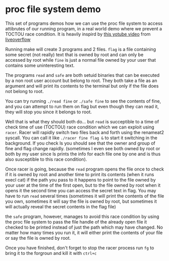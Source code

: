 # proc file system demo

This set of programs demos how we can use the proc file system
to access attibrutes of our running program, in a real world
demo where we prevent a TOCTOU race condition. It is heavily
inspird by [this yotube video](https://www.youtube.com/watch?v=1hScemFvnzw)
from [liveoverflow](https://www.youtube.com/c/liveoverflow)

Running make will create 3 programs and 2 files. `flag` is a
file containing some secret (not really) text that is owned
by root and can only be accessed by root while `fine` is just a
normal file owned by your user that contains some uninteresting text.

The programs `read` and `safe` are both setuid binaries that can
be executed by a non root user account but belong to root. They
both take a file as an argument and will print its contents to the
terminal but only if the file does not belong to root.

You can try running `./read fine` or `./safe fine` to see the
contents of fine, and you can attempt to run them on flag but
even though they can read it, they will stop you since it belongs
to root.

Well that is what they should both do... but `read` is succeptible
to a time of check time of use (TOCTOU) race condition which we
can exploit using `racer`. Racer will rapidly switch two files
back and forth using the renameat2 syscall. You can call it like
`./racer fine flag &` to start it switching in the background.
If you check ls you should see that the owner and group of fine and flag
change rapidly. (sometimes I even see both owned by root or both by my user
since ls prints the info for each file one by one and is thus also
susceptible to this race condition).

Once racer is going, because the `read` program opens the file once
to check if it is owned by root and another time to print its contents
(when it runs execl cat) if the path you pass to it happens to point
to the file owned by your user at the time of the first open, but
to the file owned by root when it opens it the second time you can
access the secret text in flag. You may have to run `read` several times
(sometimes it will print the contents of the file you own, sometimes
it will say the file is owned by root, but sometimes it will actually
reveal the secret contents in the flag file)

the `safe` program, however, manages to avoid this race condition
by using the proc file system to pass the file handle of the already
open file it checked to be printed instead of just the path which may
have changed. No matter how many times you run it, it will either print
the contents of your file or say the file is owned by root.

Once you have finished, don't forget to stop the racer process
run `fg` to bring it to the forgroun and kill it with `ctrl+c`
